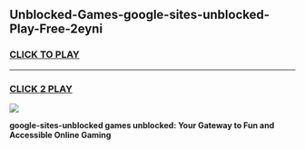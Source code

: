 
## Unblocked-Games-google-sites-unblocked-Play-Free-2eyni
<h3>
<a href="https://premium76.site?title=google-sites-unblocked&ref=21A">CLICK TO PLAY</a></h3>
<hr>

<h3>
<a href="https://premium76.site?title=google-sites-unblocked&ref=21A">CLICK 2 PLAY</a>
  
</h3>

<a href="https://premium76.site?title=google-sites-unblocked&ref=21A"><img src="https://clearcache.store/games.png"></a>


**google-sites-unblocked games unblocked: Your Gateway to Fun and Accessible Online Gaming**
